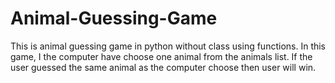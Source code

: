 # Animal-Guessing-Game
This is animal guessing game in python without class using functions. In this game, I the computer have choose one animal from the animals list. If the user guessed the same animal as the computer choose then user will win.
